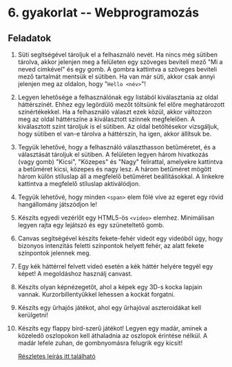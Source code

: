 # 6. gyakorlat -- Webprogramozás

Feladatok
---------

1. Süti segítségével tároljuk el a felhasználó nevét. Ha nincs még sütiben tárolva, akkor jelenjen meg a felületen egy szöveges beviteli mező "Mi a neved címkével" és egy gomb. A gombra kattintva a szöveges beviteli mező tartalmát mentsük el sütiben. Ha van már süti, akkor csak annyi jelenjen meg az oldalon, hogy "`Hello <név>`"!

2. Legyen lehetősége a felhasználónak egy listából kiválasztania az oldal háttérszínét. Ehhez egy legördülő mezőt töltsünk fel előre meghatározott színértékekkel. Ha a felhasználó választ ezek közül, akkor változzon meg az oldal háttérszíne a kiválasztott színnek megfelelően. A kiválasztott színt tároljuk is el sütiben. Az oldal betöltésekor vizsgáljuk, hogy sütiben el van-e tárolva a háttérszín, ha igen, akkor állítsuk be.

3. Tegyük lehetővé, hogy a felhasználó választhasson betűméretet, és a választását tároljuk el sütiben. A felületen legyen három hivatkozás (vagy gomb) "Kicsi", "Közepes" és "Nagy" felirattal, amelyekre kattintva a betűméret kicsi, közepes és nagy lesz. A három betűméret mögött három külön stíluslap áll a megfelelő betűméret beállításokkal. A linkekre kattintva a megfelelő stíluslap aktiválódjon.

4. Tegyük lehetővé, hogy minden `<span>` elem fölé víve az egeret egy rövid hangállomány játszódjon le!

5. Készíts egyedi vezérlőt egy HTML5-ös `<video>` elemhez. Minimálisan legyen rajta egy lejátszó és egy szüneteltető gomb.

6. Canvas segítségével készíts fekete-fehér videót egy videóból úgy, hogy bizonyos intenzitás feletti színpontok helyett fehér, az alatt fekete színpontok jelennek meg.

7. Egy kék háttérrel felvett videó esetén a kék háttér helyére tegyél egy képet! A megoldáshoz használj canvast.

8. Készíts olyan képnézegetőt, ahol a képek egy 3D-s kocka lapjain vannak. Kurzorbillentyűkkel lehessen a kockát forgatni.

9. Készíts egy űrhajós játékot, ahol egy űrhajóval aszteroidákat kell kerülgetni!

10. Készíts egy flappy bird-szerű játékot! Legyen egy madár, aminek a közeledő oszlopokon kell áthaladnia az oszlopok érintése nélkül. A madár lefele zuhan, de gombnyomásra felugrik egy kicsit!

    [Részletes leírás itt található](#!/subjects/webprog-pti/gyak/flappybird/flappybird)
